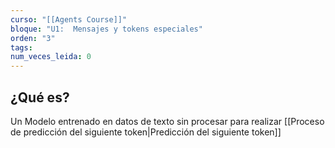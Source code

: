 ```yaml
---
curso: "[[Agents Course]]"
bloque: "U1:  Mensajes y tokens especiales"
orden: "3"
tags: 
num_veces_leida: 0
---
```

## ¿Qué es?
Un Modelo entrenado en datos de texto sin procesar para realizar [[Proceso de predicción del siguiente token|Predicción del siguiente token]]